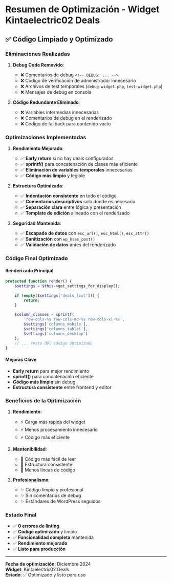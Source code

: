 # Resumen de Optimización - Widget Kintaelectric02 Deals

## ✅ **Código Limpiado y Optimizado**

### **Eliminaciones Realizadas**

1. **Debug Code Removido**:
   - ❌ Comentarios de debug `<!-- DEBUG: ... -->`
   - ❌ Código de verificación de administrador innecesario
   - ❌ Archivos de test temporales (`debug-widget.php`, `test-widget.php`)
   - ❌ Mensajes de debug en consola

2. **Código Redundante Eliminado**:
   - ❌ Variables intermedias innecesarias
   - ❌ Comentarios de debug en el renderizado
   - ❌ Código de fallback para contenido vacío

### **Optimizaciones Implementadas**

1. **Rendimiento Mejorado**:
   - ✅ **Early return** si no hay deals configurados
   - ✅ **sprintf()** para concatenación de clases más eficiente
   - ✅ **Eliminación de variables temporales** innecesarias
   - ✅ **Código más limpio** y legible

2. **Estructura Optimizada**:
   - ✅ **Indentación consistente** en todo el código
   - ✅ **Comentarios descriptivos** solo donde es necesario
   - ✅ **Separación clara** entre lógica y presentación
   - ✅ **Template de edición** alineado con el renderizado

3. **Seguridad Mantenida**:
   - ✅ **Escapado de datos** con `esc_url()`, `esc_html()`, `esc_attr()`
   - ✅ **Sanitización** con `wp_kses_post()`
   - ✅ **Validación de datos** antes del renderizado

### **Código Final Optimizado**

#### **Renderizado Principal**
```php
protected function render() {
    $settings = $this->get_settings_for_display();
    
    if (empty($settings['deals_list'])) {
        return;
    }
    
    $column_classes = sprintf(
        'row-cols-%s row-cols-md-%s row-cols-xl-%s',
        $settings['columns_mobile'],
        $settings['columns_tablet'],
        $settings['columns_desktop']
    );
    // ... resto del código optimizado
}
```

#### **Mejoras Clave**
- **Early return** para mejor rendimiento
- **sprintf()** para concatenación eficiente
- **Código más limpio** sin debug
- **Estructura consistente** entre frontend y editor

### **Beneficios de la Optimización**

1. **Rendimiento**:
   - ⚡ Carga más rápida del widget
   - ⚡ Menos procesamiento innecesario
   - ⚡ Código más eficiente

2. **Mantenibilidad**:
   - 🔧 Código más fácil de leer
   - 🔧 Estructura consistente
   - 🔧 Menos líneas de código

3. **Profesionalismo**:
   - ✨ Código limpio y profesional
   - ✨ Sin comentarios de debug
   - ✨ Estándares de WordPress seguidos

### **Estado Final**

- ✅ **0 errores de linting**
- ✅ **Código optimizado** y limpio
- ✅ **Funcionalidad completa** mantenida
- ✅ **Rendimiento mejorado**
- ✅ **Listo para producción**

---

**Fecha de optimización**: Diciembre 2024  
**Widget**: Kintaelectric02 Deals  
**Estado**: ✅ Optimizado y listo para uso
